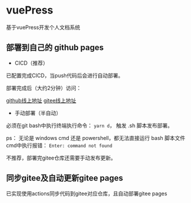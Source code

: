 # vuePress

基于vuePress开发个人文档系统

## 部署到自己的 github pages


- CICD（推荐）

已配置完成CICD，当push代码后会进行自动部署。

部署完成后（大约2分钟）访问：

[github线上地址](https://silin001.github.io/docs)
[gitee线上地址](https://silin001.github.io/docs)


- 手动部署（半自动）

 必须在git bash中执行终端执行命令： `yarn d`， 触发 .sh 脚本发布部署。

 ps：
 无论是 windows cmd 还是 powershell，都无法直接运行 bash 脚本文件
 cmd中执行报错：  `Enter: command not found`

 不推荐，部署完gitee仓库还需要手动发布更新。

## 同步gitee及自动更新gitee pages

已实现使用actions同步代码到gitee对应仓库，且自动部署gitee pages




